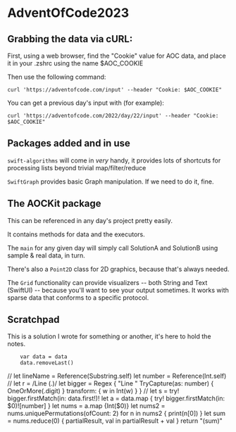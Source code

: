 # AdventOfCode2023

## Grabbing the data via cURL:

First, using a web browser, find the "Cookie" value for AOC data, and place it in your .zshrc using the name $AOC_COOKIE

Then use the following command:
```
curl 'https://adventofcode.com/input' --header "Cookie: $AOC_COOKIE"
```

You can get a previous day's input with (for example):
```
curl 'https://adventofcode.com/2022/day/22/input' --header "Cookie: $AOC_COOKIE"
```

## Packages added and in use

`swift-algorithms` will come in *very* handy, it provides lots of shortcuts for processing lists beyond trivial map/filter/reduce

`SwiftGraph` provides basic Graph manipulation. If we need to do it, fine.

## The AOCKit package

This can be referenced in any day's project pretty easily.

It contains methods for data and the executors.

The `main` for any given day will simply call SolutionA and SolutionB using sample & real data, in turn.

There's also a `Point2D` class for 2D graphics, because that's always needed.

The `Grid` functionality can provide visualizers -- both String and Text (SwiftUI) -- because you'll want to see your output sometimes. It works with sparse data that conforms to a specific protocol.

## Scratchpad

This is a solution I wrote for something or another, it's here to hold the notes.

        var data = data
        data.removeLast()
//        let lineName = Reference(Substring.self)
        let number = Reference(Int.self)
//        let r = /Line (.)/
        let bigger = Regex {
            "Line "
            TryCapture(as: number) {
                OneOrMore(.digit)
            } transform: { w in
                Int(w)
            }
        }
//        let s = try! bigger.firstMatch(in: data.first!)!
        let a = data.map { try! bigger.firstMatch(in: $0)![number] }
        let nums = a.map {Int($0)}
        let nums2 = nums.uniquePermutations(ofCount: 2)
        for n in nums2 {
            print(n[0])
        }
        let sum = nums.reduce(0) { partialResult, val in
            partialResult + val
        }
        return "\(sum)"

